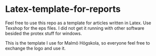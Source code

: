 Latex-template-for-reports
==========================

Feel free to use this repo as a template for articles written in Latex. Use Texshop for the eps files. I did not get it running with other software besided the protex stuff for windows.

This is the template I use for Malmö Högskola, so everyone feel free to exchange the logo and use it.